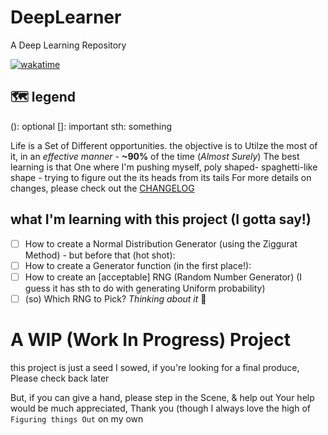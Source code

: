# DeepLearner
A Deep Learning Repository

[![wakatime](https://wakatime.com/badge/github/adamwillisXanax/DeepLearner.svg)](https://wakatime.com/badge/github/adamwillisXanax/DeepLearner)

## 🗺 legend
(): optional
[]: important
sth: something 
 

Life is a Set of Different opportunities. the objective is to Utilze the most of it, in an _effective manner_ - __~90%__ of the time (_Almost Surely_) 
The best learning is that One where I'm pushing myself, poly shaped- spaghetti-like shape - trying to figure out the its heads from its tails
For more details on  changes, please check out the [CHANGELOG](CHANGELOG.md)

## what I'm learning with this project (I gotta say!)
- [ ] How to create a Normal Distribution Generator (using the Ziggurat Method) - but before that (hot shot):
- [ ] How to create a  Generator function (in the first place!):
- [ ] How to create an [acceptable] RNG (Random Number Generator) (I guess it has sth to do with generating  Uniform probability) 
- [ ] (so) Which RNG to Pick?
*Thinking about it* 🤔

# A WIP (Work In Progress) Project
this project is just a seed I sowed,
if you're looking for a final produce,
Please check back later

But, if you can give a hand,
please step in the Scene, & help out
Your help would be much appreciated, Thank you
(though I always love the high of `Figuring things Out` on my own
